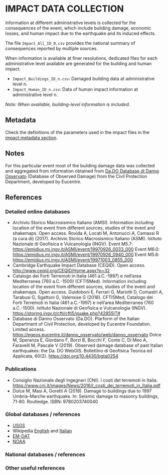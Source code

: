 # IMPACT DATA COLLECTION


Information at different administrative levels is collected for the consequences of the event, 
which include building damage, economic losses, and human impact due to the earthquake and its induced effects.

The file `Impact_All_ID_0.csv` provides the national summary of consequences reported by multiple sources.

When information is available at finer resolutions, dedicated files for each administrative level
available are generated for the building and human impact.

- `Impact_Buildings_ID_n.csv`: Damaged building data at administrative level n.
- `Impact_Human_ID_n.csv`: Data of human impact information at administrative level n.

_Note: When available, building-level information is included._


## Metadata

Check the definitions of the parameters used in the impact files in the [impact metadata section](https://gitlab.openquake.org/risk/ecd/-/blob/main/metadata.md#impact-data).


## Notes

For this particular event most of the building damage data was collected and aggregated from information obtained from [Da.DO Database di Danno Osservato](https://egeos.eucentre.it/danno_osservato/web/danno_osservato#:~:text=Essa%20%C3%A8%20stata%20concepita%20per,crisi%20sismiche%20di%20rilevanza%20nazionale.) (Database of Observed Damage) from the Civil Protection Department, developed by Eucentre.

## References

### Detailed online databases
- Archivio Storico Macrosismico Italiano (AMSI). Information including location of the event from different sources, studies of the event and shakemaps. Open access. Rovida A, Locati M, Antonucci A, Camassi R (a cura di) (2017). Archivio Storico Macrosismico Italiano (ASMI). Istituto Nazionale di Geofisica e Vulcanologia (INGV).
Event M5.7: https://emidius.mi.ingv.it/ASMI/event/19970926_0033_000
Event M6.0: https://emidius.mi.ingv.it/ASMI/event/19970926_0940_000
Event M5.6: https://emidius.mi.ingv.it/ASMI/event/19971003_0855_000
- Cambridge Earthquake Impact Database (CEQID). Open access. http://www.ceqid.org/CEQID/Home.aspx?p=32
- Catalogo dei Forti Terremoti in Italia (461 a.C.-1997) e nell’area Mediterranea (760 a.C.-1500) (CFTI5Med). Information including location of the event from different sources, studies of the event and shakemaps. Open access. Guidoboni E, Ferrari G, Mariotti D, Comastri A, Tarabusi G, Sgattoni G, Valensise G (2018). CFTI5Med, Catalogo dei Forti Terremoti in Italia (461 a.C.-1997) e nell’area Mediterranea (760 a.C.-1500). Istituto Nazionale di Geofisica e Vulcanologia (INGV). https://storing.ingv.it/cfti/cfti5/quake.php?42855IT#
- Database di Danno Osservato (Da.DO). Plarform of the Italian Department of Civil Protection, developed by Eucentre Foundation. Limited access. https://egeos.eucentre.it/danno_osservato/web/danno_osservato Dolce M, Speranza E, Giordano F, Borzi B, Bocchi F, Conte C, Di Meo A, Faravelli M, Pascale V (2019). Observed damage database of past Italian earthquakes: the Da. DO WebGIS. Bollettino di Geofisica Teorica ed Applicata, 60(2). https://doi.org/10.4430/bgta0254

### Publications
- Consiglio Nazionale degli Ingegneri (CNI). I costi del terremoti in Italia. https://www.cni.it/images/News/2016/I_costi_dei_terremoti_in_Italia.pdf
- Dolce M, Masi A, Goretti A (2018). Damage to buildings due to 1997 Umbria-Marche earthquake. In: Seismic damage to masonry buildings, 71-80. Routledge. ISBN: 9780203740040

### Global databases / references
- [USGS](https://earthquake.usgs.gov/earthquakes/eventpage/usp000881f/executive) 
- Wikipedia [English](https://en.wikipedia.org/wiki/1997_Umbria_and_Marche_earthquake) and [Italian](https://it.wikipedia.org/wiki/Terremoto_di_Umbria_e_Marche_del_1997)
- [EM-DAT](https://public.emdat.be)
- [NOAA](https://www.ngdc.noaa.gov/hazel/view/hazards/earthquake/event-more-info/5473)

### National databases / references

### Other useful references
